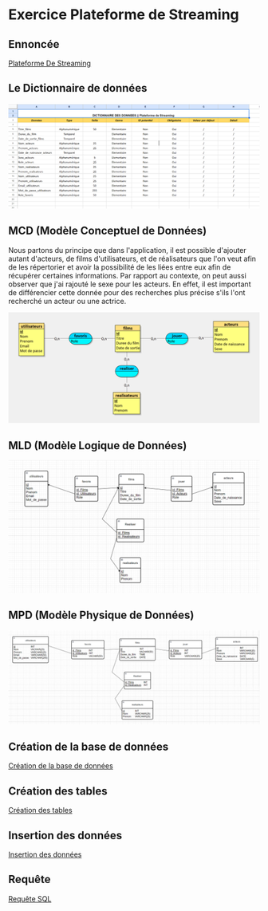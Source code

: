 # Exercice Plateforme de Streaming

## Ennoncée

[Plateforme De Streaming](./Documents/Plateforme_De_Streaming.pdf)

## Le Dictionnaire de données 

![Dictionnaire de données](./Documents/Dico.png)

## MCD (Modèle Conceptuel de Données)

Nous partons du principe que dans l'application, il est possible d'ajouter autant d'acteurs, de films d'utilisateurs, et de réalisateurs que l'on veut afin de les répertorier et avoir la possibilité de les liées entre eux afin de récupérer certaines informations.
Par rapport au contexte, on peut aussi observer que j'ai rajouté le sexe pour les acteurs. En effet, il est important de différencier cette donnée pour des recherches plus précise s'ils l'ont recherché un acteur ou une actrice.

![MCD](./Documents/MCD.png)

## MLD (Modèle Logique de Données)

![MLD](./Documents/MLD.png)

## MPD (Modèle Physique de Données)

![MPD](./Documents/MPD.png)

## Création de la base de données

[Création de la base de données](./Documents/create_database.md)

## Création des tables

[Création des tables](./Documents/create_tables.md)

## Insertion des données

[Insertion des données](./Documents/insert_data.md)

## Requête

[Requête SQL](./Documents/requête.md)
